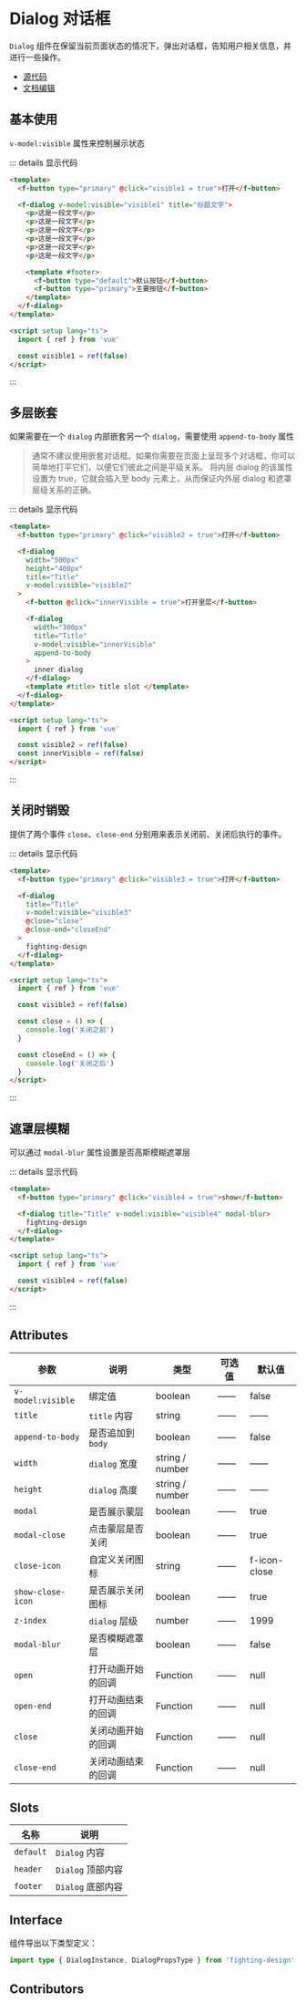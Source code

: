 # Dialog 对话框

`Dialog` 组件在保留当前页面状态的情况下，弹出对话框，告知用户相关信息，并进行一些操作。

- [源代码](https://github.com/FightingDesign/fighting-design/tree/master/packages/fighting-design/dialog)
- [文档编辑](https://github.com/FightingDesign/fighting-design/blob/master/docs/docs/components/dialog.md)

## 基本使用

`v-model:visible` 属性来控制展示状态

<demo1-vue />

::: details 显示代码

```html
<template>
  <f-button type="primary" @click="visible1 = true">打开</f-button>

  <f-dialog v-model:visible="visible1" title="标题文字">
    <p>这是一段文字</p>
    <p>这是一段文字</p>
    <p>这是一段文字</p>
    <p>这是一段文字</p>
    <p>这是一段文字</p>
    <p>这是一段文字</p>

    <template #footer>
      <f-button type="default">默认按钮</f-button>
      <f-button type="primary">主要按钮</f-button>
    </template>
  </f-dialog>
</template>

<script setup lang="ts">
  import { ref } from 'vue'

  const visible1 = ref(false)
</script>
```

:::

## 多层嵌套

如果需要在一个 `dialog` 内部嵌套另一个 `dialog`，需要使用 `append-to-body` 属性

> 通常不建议使用嵌套对话框。如果你需要在页面上呈现多个对话框，你可以简单地打平它们，以便它们彼此之间是平级关系。 将内层 dialog 的该属性设置为 true，它就会插入至 body 元素上，从而保证内外层 dialog 和遮罩层级关系的正确。

<demo2-vue />

::: details 显示代码

```html
<template>
  <f-button type="primary" @click="visible2 = true">打开</f-button>

  <f-dialog
    width="500px"
    height="400px"
    title="Title"
    v-model:visible="visible2"
  >
    <f-button @click="innerVisible = true">打开里层</f-button>

    <f-dialog
      width="300px"
      title="Title"
      v-model:visible="innerVisible"
      append-to-body
    >
      inner dialog
    </f-dialog>
    <template #title> title slot </template>
  </f-dialog>
</template>

<script setup lang="ts">
  import { ref } from 'vue'

  const visible2 = ref(false)
  const innerVisible = ref(false)
</script>
```

:::

## 关闭时销毁

提供了两个事件 `close`、`close-end` 分别用来表示关闭前、关闭后执行的事件。

<demo3-vue />

::: details 显示代码

```html
<template>
  <f-button type="primary" @click="visible3 = true">打开</f-button>

  <f-dialog
    title="Title"
    v-model:visible="visible3"
    @close="close"
    @close-end="closeEnd"
  >
    fighting-design
  </f-dialog>
</template>

<script setup lang="ts">
  import { ref } from 'vue'

  const visible3 = ref(false)

  const close = () => {
    console.log('关闭之前')
  }

  const closeEnd = () => {
    console.log('关闭之后')
  }
</script>
```

:::

## 遮罩层模糊

可以通过 `modal-blur` 属性设置是否高斯模糊遮罩层

<demo4-vue />

::: details 显示代码

```html
<template>
  <f-button type="primary" @click="visible4 = true">show</f-button>

  <f-dialog title="Title" v-model:visible="visible4" modal-blur>
    fighting-design
  </f-dialog>
</template>

<script setup lang="ts">
  import { ref } from 'vue'

  const visible4 = ref(false)
</script>
```

:::

## Attributes

| 参数              | 说明               | 类型            | 可选值 | 默认值       |
| ----------------- | ------------------ | --------------- | ------ | ------------ |
| `v-model:visible` | 绑定值             | boolean         | ——     | false        |
| `title`           | `title` 内容       | string          | ——     | ——           |
| `append-to-body`  | 是否追加到 `body`  | boolean         | ——     | false        |
| `width`           | `dialog` 宽度      | string / number | ——     | ——           |
| `height`          | `dialog` 高度      | string / number | ——     | ——           |
| `modal`           | 是否展示蒙层       | boolean         | ——     | true         |
| `modal-close`     | 点击蒙层是否关闭   | boolean         | ——     | true         |
| `close-icon`      | 自定义关闭图标     | string          | ——     | f-icon-close |
| `show-close-icon` | 是否展示关闭图标   | boolean         | ——     | true         |
| `z-index`         | `dialog` 层级      | number          | ——     | 1999         |
| `modal-blur`      | 是否模糊遮罩层     | boolean         | ——     | false        |
| `open`            | 打开动画开始的回调 | Function        | ——     | null         |
| `open-end`        | 打开动画结束的回调 | Function        | ——     | null         |
| `close`           | 关闭动画开始的回调 | Function        | ——     | null         |
| `close-end`       | 关闭动画结束的回调 | Function        | ——     | null         |

## Slots

| 名称      | 说明              |
| --------- | ----------------- |
| `default` | `Dialog` 内容     |
| `header`  | `Dialog` 顶部内容 |
| `footer`  | `Dialog` 底部内容 |

## Interface

组件导出以下类型定义：

```ts
import type { DialogInstance, DialogPropsType } from 'fighting-design'
```

## Contributors

<a href="https://github.com/Tyh2001" target="_blank">
  <f-avatar round src="https://avatars.githubusercontent.com/u/73180970?v=4" />
</a>

<a href="https://github.com/wmasfoe" target="_blank">
  <f-avatar round src="https://avatars.githubusercontent.com/u/61968242?v=4" />
</a>

<a href="https://github.com/wmasfoe" target="_blank">
  <f-avatar round src="https://avatars.githubusercontent.com/u/40457081?v=4" />
</a>

<script setup>
  import { ref } from 'vue'
  import demo1Vue from './_demos/dialog/demo1.vue'
  import demo2Vue from './_demos/dialog/demo2.vue'
  import demo3Vue from './_demos/dialog/demo3.vue'
  import demo4Vue from './_demos/dialog/demo4.vue'
</script>
